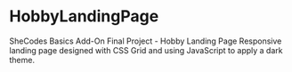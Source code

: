 # HobbyLandingPage
SheCodes Basics Add-On Final Project - Hobby Landing Page 
Responsive landing page designed with CSS Grid and using JavaScript to apply a dark theme. 
